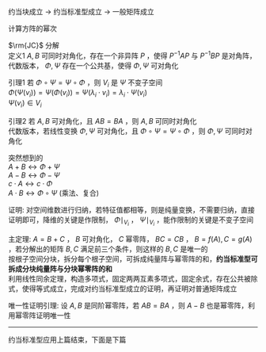 约当块成立 $\to$ 约当标准型成立 $\to$ 一般矩阵成立  
  
计算方阵的幂次  
  
 $\rm{JC}$ 分解  
定义1  $A,B$ 可同时对角化，存在一个非异阵 $P$ ，使得 $P^{-1}AP$ 与 $P^{-1}BP$ 是对角阵，代数版本， $\Phi,\Psi$ 存在一个公共基，使得 $\Phi,\Psi$ 可对角化  
  
引理1 若 $\Phi\circ\Psi=\Psi\circ\Phi$ ，则 $V_i$ 是 $\Psi$ 不变子空间  
 $\Phi(\Psi(v_i))=\Psi(\Phi(v_i))=\Psi(\lambda_i\cdot v_i)=\lambda_i\cdot\Psi(v_i)$   
 $\Psi(v_i)\in V_i$   
  
引理2 若 $A,B$ 可对角化，且 $AB=BA$ ，则 $A,B$ 可同时对角化  
代数版本，若线性变换 $\Phi,\Psi$ 可对角化，且 $\Phi\circ\Psi=\Psi\circ\Phi$ ，则 $\Phi,\Psi$ 可同时对角化  
  
突然想到的  
 $A+B\leftrightarrow\Phi+\Psi$   
 $A-B\leftrightarrow\Phi-\Psi$   
 $c\cdot A\leftrightarrow c\cdot\Phi$   
 $A\cdot B\leftrightarrow\Phi\circ\Psi$ (乘法、复合)  
  
证明: 对空间维数进行归纳，若特征值都相等，则是纯量变换，不需要归纳，直接证明即可，降维的关键是作限制， $\Phi\mid_{V_i}$ ， $\Psi\mid_{V_i}$ ，能作限制的关键是不变子空间  
  
主定理:  $A=B+C$ ， $B$ 可对角化， $C$ 幂零阵， $BC=CB$ ， $B=f(A),C=g(A)$ ，若分解出的矩阵 $B,C$ 满足前三个条件，则这样的 $B,C$ 是唯一的  
按根子空间分块，拆分每个根子空间，可拆成纯量阵与幂零阵的和，**约当标准型可拆成分块纯量阵与分块幂零阵的和**  
利用线性同余定理，构造多项式，固定两两互素多项式，固定余式，存在公共被除式，使得等式成立，完成对约当标准型成立的证明，再证明对普通矩阵成立  
  
唯一性证明引理: 设 $A,B$ 是同阶幂零阵，若 $AB=BA$ ，则 $A-B$ 也是幂零阵，利用幂零阵证明唯一性  
  
---  
  
约当标准型应用上篇结束，下面是下篇  
